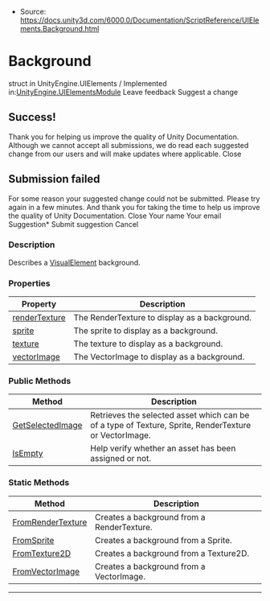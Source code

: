 * Source: https://docs.unity3d.com/6000.0/Documentation/ScriptReference/UIElements.Background.html

# Background
struct in UnityEngine.UIElements
/
Implemented in:[UnityEngine.UIElementsModule](https://docs.unity3d.com/6000.0/Documentation/ScriptReference/UnityEngine.UIElementsModule.html)
Leave feedback
Suggest a change
## Success!
Thank you for helping us improve the quality of Unity Documentation. Although we cannot accept all submissions, we do read each suggested change from our users and will make updates where applicable.
Close
## Submission failed
For some reason your suggested change could not be submitted. Please <a>try again</a> in a few minutes. And thank you for taking the time to help us improve the quality of Unity Documentation.
Close
Your name Your email Suggestion* Submit suggestion
Cancel
### Description
Describes a [VisualElement](https://docs.unity3d.com/6000.0/Documentation/ScriptReference/UIElements.VisualElement.html) background. 
### Properties
Property | Description  
---|---  
[renderTexture](https://docs.unity3d.com/6000.0/Documentation/ScriptReference/UIElements.Background-renderTexture.html) |  The RenderTexture to display as a background.   
[sprite](https://docs.unity3d.com/6000.0/Documentation/ScriptReference/UIElements.Background-sprite.html) |  The sprite to display as a background.   
[texture](https://docs.unity3d.com/6000.0/Documentation/ScriptReference/UIElements.Background-texture.html) |  The texture to display as a background.   
[vectorImage](https://docs.unity3d.com/6000.0/Documentation/ScriptReference/UIElements.Background-vectorImage.html) |  The VectorImage to display as a background.   
### Public Methods
Method | Description  
---|---  
[GetSelectedImage](https://docs.unity3d.com/6000.0/Documentation/ScriptReference/UIElements.Background.GetSelectedImage.html) |  Retrieves the selected asset which can be of a type of Texture, Sprite, RenderTexture or VectorImage.   
[IsEmpty](https://docs.unity3d.com/6000.0/Documentation/ScriptReference/UIElements.Background.IsEmpty.html) |  Help verify whether an asset has been assigned or not.   
### Static Methods
Method | Description  
---|---  
[FromRenderTexture](https://docs.unity3d.com/6000.0/Documentation/ScriptReference/UIElements.Background.FromRenderTexture.html) |  Creates a background from a RenderTexture.   
[FromSprite](https://docs.unity3d.com/6000.0/Documentation/ScriptReference/UIElements.Background.FromSprite.html) |  Creates a background from a Sprite.   
[FromTexture2D](https://docs.unity3d.com/6000.0/Documentation/ScriptReference/UIElements.Background.FromTexture2D.html) |  Creates a background from a Texture2D.   
[FromVectorImage](https://docs.unity3d.com/6000.0/Documentation/ScriptReference/UIElements.Background.FromVectorImage.html) |  Creates a background from a VectorImage.   
* * *
